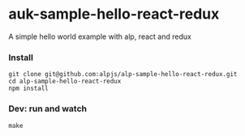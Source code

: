 # auk-sample-hello-react-redux

A simple hello world example with alp, react and redux

### Install

```
git clone git@github.com:alpjs/alp-sample-hello-react-redux.git
cd alp-sample-hello-react-redux
npm install
```

### Dev: run and watch

```
make
```

